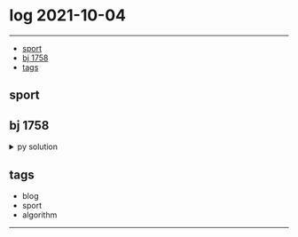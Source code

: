 # log 2021-10-04

--------------------------

- [sport](#sport)
- [bj 1758](#bj-1758)
- [tags](#tags)


## sport

## bj 1758

<details><summary markdown="span">py solution</summary>

간단한 그리디 문제.

```py

def solve():
    N = ria()[0]
    arr = []
    for i in range(N):
        arr.append(ria()[0])


    arr.sort(reverse=True)
    # print(arr)

    ans = 0

    for i,v in enumerate(arr):
        ans += max(v - (i), 0)
    
    print(ans)
    pass
```

</details>



## tags
- blog
- sport
- algorithm

--------------------------

